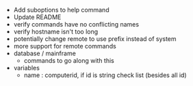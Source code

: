 - Add suboptions to help command
- Update README
- verify commands have no conflicting names
- verify hostname isn't too long
- potentially change remote to use prefix instead of system
- more support for remote commands
- database / mainframe
  - commands to go along with this
- variables
  - name : computerid, if id is string check list (besides all id)
